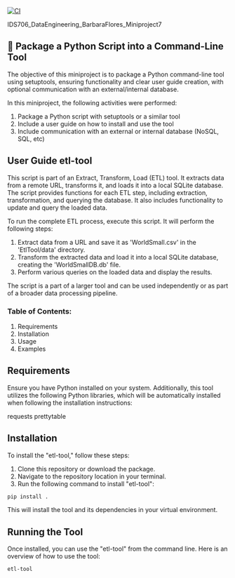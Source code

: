 [![CI](https://github.com/nogibjj/IDS706_DataEngineering_BarbaraFlores_Miniproject7/actions/workflows/cicd.yml/badge.svg)](https://github.com/nogibjj/IDS706_DataEngineering_BarbaraFlores_Miniproject7/actions/workflows/cicd.yml)

IDS706_DataEngineering_BarbaraFlores_Miniproject7
## 📂 Package a Python Script into a Command-Line Tool

The objective of this miniproject is to package a Python command-line tool using setuptools, ensuring functionality and clear user guide creation, with optional communication with an external/internal database.

In this miniproject, the following activities were performed:

1. Package a Python script with setuptools or a similar tool
2. Include a user guide on how to install and use the tool
3. Include communication with an external or internal database (NoSQL, SQL, etc)

## User Guide etl-tool 

This script is part of an Extract, Transform, Load (ETL) tool. It extracts data from a remote URL, transforms it, and loads it into a local SQLite database. The script provides functions for each ETL step, including extraction, transformation, and querying the database. It also includes functionality to update and query the loaded data. 

To run the complete ETL process, execute this script. It will perform the following steps:
1. Extract data from a URL and save it as 'WorldSmall.csv' in the 'EtlTool/data' directory.
2. Transform the extracted data and load it into a local SQLite database, creating the 'WorldSmallDB.db' file.
3. Perform various queries on the loaded data and display the results.

The script is a part of a larger tool and can be used independently or as part of a broader data processing pipeline.


### Table of Contents: 
1. Requirements
2. Installation
3. Usage
4. Examples

## Requirements
Ensure you have Python installed on your system. Additionally, this tool utilizes the following Python libraries, which will be automatically installed when following the installation instructions:

requests
prettytable

## Installation
To install the "etl-tool," follow these steps:

1. Clone this repository or download the package.
2. Navigate to the repository location in your terminal.
3. Run the following command to install "etl-tool":

```bash
pip install .
```

This will install the tool and its dependencies in your virtual environment.

## Running the Tool
Once installed, you can use the "etl-tool" from the command line. Here is an overview of how to use the tool:

```bash
etl-tool
```

